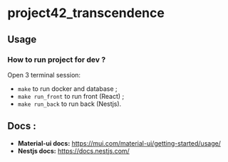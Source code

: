 # project42_transcendence

## Usage

### How to run project for dev ?

Open 3 terminal session:
 - `make` to run docker and database ;
 - `make run_front` to run front (React) ;
 - `make run_back` to run back (Nestjs).

## Docs :

 - **Material-ui docs:** https://mui.com/material-ui/getting-started/usage/
 - **Nestjs docs:** https://docs.nestjs.com/
